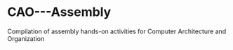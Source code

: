 # CAO---Assembly
Compilation of assembly hands-on activities for Computer Architecture and Organization
